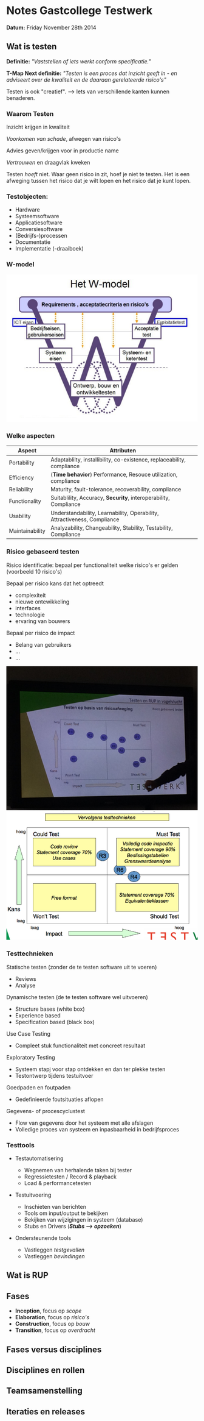 # Notes Gastcollege Testwerk

__Datum:__ Friday November 28th 2014

## Wat is testen
__Definitie:__ *"Vaststellen of iets werkt conform specificatie."*

__T-Map Next definitie:__ *"Testen is een proces dat inzicht geeft in - en adviseert over de kwaliteit en de daaraan gerelateerde risico's"*

Testen is ook "creatief". --> Iets van verschillende kanten kunnen benaderen.

### Waarom Testen
Inzicht krijgen in kwaliteit

*Voorkomen van schade*, afwegen van risico's

Advies geven/krijgen voor in productie name

*Vertrouwen* en draagvlak kweken

Testen *hoeft* niet. Waar geen risico in zit, hoef je niet te testen. Het is een afweging tussen het risico dat je wilt lopen en het risico dat je kunt lopen.

### Testobjecten:
- Hardware
- Systeemsoftware
- Applicatiesoftware
- Conversiesoftware
- (Bedrijfs-)processen
- Documentatie
- Implementatie (-draaiboek)

### W-model

![W-Model](assets/W-model.png)

### Welke aspecten

| Aspect          | Attributen                                                               |
| ----            | -----------------                                                        |
| Portability     | Adaptablilty, installibility, co-existence, replaceability, compliance   |
| Efficiency      | (__Time behavior__) Performance, Resouce utilization, compliance         |
| Reliability     | Maturity, fault-tolerance, recoverability, compliance                    |
| Functionality   | Suitablility, Accuracy, __Security__, interoperability, Compliance       |
| Usability       | Understandability, Learnability, Operability, Attractiveness, Compliance |
| Maintainability | Analyzability, Changeability, Stability, Testability, Compliance         |

### Risico gebaseerd testen

Risico identificatie: bepaal per functionaliteit welke risico's er gelden (voorbeeld 10 risico's)

Bepaal per risico kans dat het optreedt
- complexiteit
- nieuwe ontewikkeling
- interfaces
- technologie
- ervaring van bouwers

Bepaal per risico de impact
- Belang van gebruikers
- ...
- ...

![Testen op basis van risico ](assets/IMG_9106.JPG)
![Testen op basis van risico ](assets/wat-te-testen.png)

### Testtechnieken

Statische testen (zonder de te testen software uit te voeren)
- Reviews
- Analyse

Dynamische testen (de te testen software wel uitvoeren)
- Structure bases (white box)
- Experience based
- Specification based (black box)

Use Case Testing
- Compleet stuk functionaliteit met concreet resultaat

Exploratory Testing
- Systeem stapj voor stap ontdekken en dan ter plekke testen
- Testontwerp tijdens testuitvoer

Goedpaden en foutpaden
- Gedefinieerde foutsituaties aflopen

Gegevens- of procescyclustest
- Flow van gegevens door het systeem met alle afslagen
- Volledige proces van systeem en inpasbaarheid in bedrijfsproces

### Testtools
- Testautomatisering
	- Wegnemen van herhalende taken bij tester
	- Regressietesten / Record & playback
	- Load & performancetesten

- Testuitvoering
	- Inschieten van berichten
	- Tools om input/output te bekijken
	- Bekijken van wijzigingen in systeem (database)
	- Stubs en Drivers (*__Stubs --> opzoeken__*)

- Ondersteunende tools
	- Vastleggen *testgevallen*
	- Vastleggen *bevindingen*

## Wat is RUP

## Fases
- __Inception__, focus op *scope*
- __Elaboration__, focus op *risico's*
- __Construction__, focus op *bouw*
- __Transition__, focus op *overdracht*

## Fases versus disciplines

## Disciplines en rollen

## Teamsamenstelling

## Iteraties en releases
